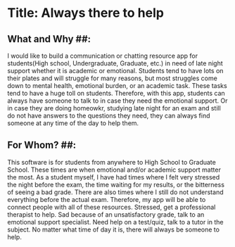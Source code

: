 # Title: Always there to help 

## What and Why ##: 

I would like to build a communication or chatting resource app for students(High school, Undergraduate, Graduate, etc.) in need of late night support whether it is academic or emotional. Students tend to have lots on their plates and will struggle for many reasons, but most struggles come down to mental health, emotional burden, or an academic task. These tasks tend to have a huge toll on students. Therefore, with this app, students can always have someone to talk to in case they need the emotional support. Or in case they are doing homeowkr, studying late night for an exam and still do not have answers to the questions they need, they can always find someone at any time of the day to help them. 

## For Whom? ##:

This software is for students from anywhere to High School to Graduate School. These times are when emotional and/or academic support matter the most. As a student myself, I have had times where I felt very stressed the night before the exam, the time waiting for my results, or the bitterness of seeing a bad grade. There are also times where I still do not understand everything before the actual exam. Therefore, my app will be able to connect people with all of these resources. Stressed, get a professional therapist to help. Sad because of an unsatisfactory grade, talk to an emotional support specialist. Need help on a test/quiz, talk to a tutor in the subject. No matter what time of day it is, there will always be someone to help.
